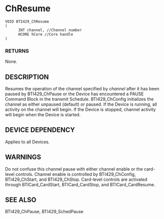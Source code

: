 # **ChResume**

```
VOID BTI429_ChResume
(
      INT channel, //Channel number
      HCORE hCore //Core handle
)
```
### **RETURNS**

None.

## **DESCRIPTION**

Resumes the operation of the channel specified by *channel* after it has been paused by BTI429\_ChPause or the Device has encountered a PAUSE Command Block in the transmit Schedule. BTI429\_ChConfig initializes the channel as either unpaused (default) or paused. If the Device is running, all activity on the channel will begin. If the Device is stopped, channel activity will begin when the Device is started.

## **DEVICE DEPENDENCY**

Applies to all Devices.

## **WARNINGS**

Do not confuse this channel pause with either channel enable or the card-level controls. Channel enable is controlled by BTI429\_ChConfig, BTI429\_ChStart, and BTI429\_ChStop. Card-level controls are activated through BTICard\_CardStart, BTICard\_CardStop, and BTICard\_CardResume.

## **SEE ALSO**

BTI429\_ChPause, BTI429\_SchedPause